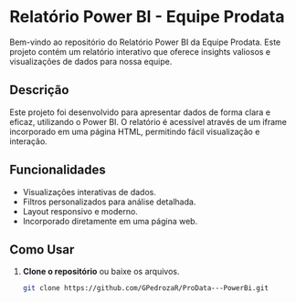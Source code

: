 # Relatório Power BI - Equipe Prodata

Bem-vindo ao repositório do Relatório Power BI da Equipe Prodata. Este projeto contém um relatório interativo que oferece insights valiosos e visualizações de dados para nossa equipe.

## Descrição

Este projeto foi desenvolvido para apresentar dados de forma clara e eficaz, utilizando o Power BI. O relatório é acessível através de um iframe incorporado em uma página HTML, permitindo fácil visualização e interação.

## Funcionalidades

- Visualizações interativas de dados.
- Filtros personalizados para análise detalhada.
- Layout responsivo e moderno.
- Incorporado diretamente em uma página web.

## Como Usar

1. **Clone o repositório** ou baixe os arquivos.
   ```bash
   git clone https://github.com/GPedrozaR/ProData---PowerBi.git
